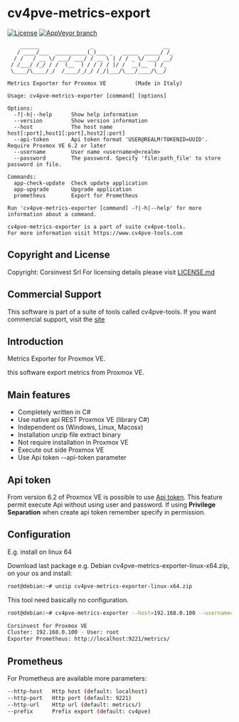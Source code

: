 # cv4pve-metrics-export

[![License](https://img.shields.io/github/license/Corsinvest/cv4pve-metrics-exporter.svg)](LICENSE.md) [![AppVeyor branch](https://img.shields.io/appveyor/ci/franklupo/cv4pve-metrics-exporter/master.svg)](https://ci.appveyor.com/project/franklupo/cv4pve-metrics-exporter)

```text
    ______                _                      __
   / ____/___  __________(_)___ _   _____  _____/ /_
  / /   / __ \/ ___/ ___/ / __ \ | / / _ \/ ___/ __/
 / /___/ /_/ / /  (__  ) / / / / |/ /  __(__  ) /_
 \____/\____/_/  /____/_/_/ /_/|___/\___/____/\__/

Metrics Exporter for Proxmox VE         (Made in Italy)

Usage: cv4pve-metrics-exporter [command] [options]

Options:
  -?|-h|--help      Show help information
  --version         Show version information
  --host            The host name host[:port],host1[:port],host2[:port]
  --api-token       Api token format 'USER@REALM!TOKENID=UUID'. Require Proxmox VE 6.2 or later
  --username        User name <username>@<realm>
  --password        The password. Specify 'file:path_file' to store password in file.

Commands:
  app-check-update  Check update application
  app-upgrade       Upgrade application
  prometheus        Export for Prometheus

Run 'cv4pve-metrics-exporter [command] -?|-h|--help' for more information about a command.

cv4pve-metrics-exporter is a part of suite cv4pve-tools.
For more information visit https://www.cv4pve-tools.com
```

## Copyright and License

Copyright: Corsinvest Srl
For licensing details please visit [LICENSE.md](LICENSE.md)

## Commercial Support

This software is part of a suite of tools called cv4pve-tools. If you want commercial support, visit the [site](https://www.cv4pve-tools.com)

## Introduction

Metrics Exporter for Proxmox VE.

this software export metrics from Proxmox VE.

## Main features

* Completely written in C#
* Use native api REST Proxmox VE (library C#)
* Independent os (Windows, Linux, Macosx)
* Installation unzip file extract binary
* Not require installation in Proxmox VE
* Execute out side Proxmox VE
* Use Api token --api-token parameter

## Api token

From version 6.2 of Proxmox VE is possible to use [Api token](https://pve.proxmox.com/pve-docs/pveum-plain.html).
This feature permit execute Api without using user and password.
If using **Privilege Separation** when create api token remember specify in permission.

## Configuration

E.g. install on linux 64

Download last package e.g. Debian cv4pve-metrics-exporter-linux-x64.zip, on your os and install:

```sh
root@debian:~# unzip cv4pve-metrics-exporter-linux-x64.zip
```

This tool need basically no configuration.

```sh
root@debian:~# cv4pve-metrics-exporter --host=192.168.0.100 --username=root@pam --password=fagiano prometheus

Corsinvest for Proxmox VE
Cluster: 192.168.0.100 - User: root
Exporter Prometheus: http://localhost:9221/metrics/
```

## Prometheus

For Prometheus are available more parameters:

```sh
--http-host   Http host (default: localhost)
--http-port   Http port (default: 9221)
--http-url    Http url (default: metrics/)
--prefix      Prefix export (default: cv4pve)
```
